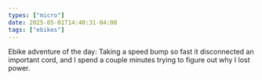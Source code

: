 ```yaml
---
types: ["micro"]
date: 2025-05-01T14:40:31-04:00
tags: ["ebikes"]
---
```

Ebike adventure of the day: Taking a speed bump so fast it disconnected an important cord, and I spend a couple minutes trying to figure out why I lost power.